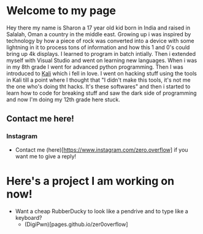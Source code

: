 # Welcome to my page

Hey there my name is Sharon a 17 year old kid born in India and raised in Salalah, Oman a country in the middle east. Growing up 
i was inspired by technology by how a piece of rock was converted into a device with some lightning in it to process tons of 
information and how this 1 and 0's could bring up 4k displays. I learned to program in batch intially. Then i extended myself 
with Visual Studio and went on learning new languages. When i was in my 8th grade I went for advanced python programming. Then I
was introduced to [Kali](https://www.kali.org) which i fell in love. I went on hacking stuff using the tools in Kali till a point
where I thought that "I didn't make this tools, it's not me the one who's doing tht hacks. It's these softwares" and then i started to learn how to code for breaking stuff and saw the dark side of programming and now I'm doing my 12th grade here stuck.

## Contact me here! 
### Instagram
  - Contact me (here)[https://www.instagram.com/zero.overflow] if you want me to give a reply!
# Here's a project I am working on now!
  - Want a cheap RubberDucky to look like a pendrive and to type like a keyboard?
    - (DigiPwn)[pages.github.io/zer0overflow]

